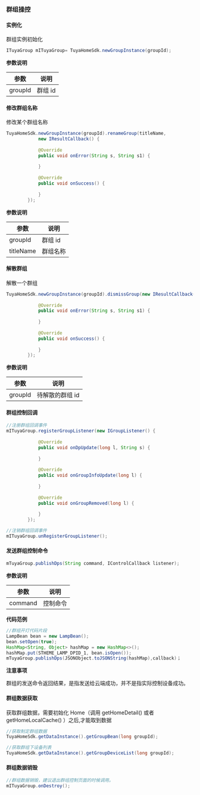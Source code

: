 ### 群组操控

#### 实例化

群组实例初始化

```java
ITuyaGroup mITuyaGroup= TuyaHomeSdk.newGroupInstance(groupId);
```
**参数说明**

| 参数         | 说明 |
| ------------ | -------------------------- |
| groupId             | 群组 id |

#### 修改群组名称

修改某个群组名称

```java
TuyaHomeSdk.newGroupInstance(groupId).renameGroup(titleName, 
            new IResultCallback() {
            
            @Override
            public void onError(String s, String s1) {
            
            }
            
            @Override
            public void onSuccess() {
                
            }
        });
```
**参数说明**

| 参数         | 说明 |
| ------------ | -------------------------- |
| groupId             | 群组 id |
| titleName           | 群组名称 |

#### 解散群组

解散一个群组

```java
TuyaHomeSdk.newGroupInstance(groupId).dismissGroup(new IResultCallback() {
    
            @Override
            public void onError(String s, String s1) {
            
            }
            
            @Override
            public void onSuccess() {
            
            }
        });
```
**参数说明**

| 参数         | 说明 |
| ------------ | -------------------------- |
| groupId             | 待解散的群组 id |

#### 群组控制回调

```java
//注册群组回调事件
mITuyaGroup.registerGroupListener(new IGroupListener() {
        
            @Override
            public void onDpUpdate(long l, String s) {
            
            }
            
            @Override
            public void onGroupInfoUpdate(long l) {
            
            }
            
            @Override
            public void onGroupRemoved(long l) {
            
            }
        });

//注销群组回调事件
mITuyaGroup.unRegisterGroupListener();
```

#### 发送群组控制命令

```java
mTuyaGroup.publishDps(String command, IControlCallback listener);
```
**参数说明**

| 参数         | 说明 |
| ------------ | -------------------------- |
| command             | 控制命令 |

**代码范例**

```java
//群组开灯代码片段
LampBean bean = new LampBean();
bean.setOpen(true);
HashMap<String, Object> hashMap = new HashMap<>();
hashMap.put(STHEME_LAMP_DPID_1, bean.isOpen());
mTuyaGroup.publishDps(JSONObject.toJSONString(hashMap),callback)；
```
**注意事项**

群组的发送命令返回结果，是指发送给云端成功，并不是指实际控制设备成功。 

#### 群组数据获取

获取群组数据，需要初始化 Home（调用 getHomeDetail() 或者 getHomeLocalCache() ）之后,才能取到数据

```java
//获取制定群组数据
TuyaHomeSdk.getDataInstance().getGroupBean(long groupId);

//获取群组下设备列表
TuyaHomeSdk.getDataInstance().getGroupDeviceList(long groupId);
```

#### 群组数据销毁

```java
//群组数据销毁，建议退出群组控制页面的时候调用。
mITuyaGroup.onDestroy();
```
